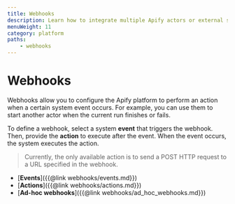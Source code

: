 ```yaml
---
title: Webhooks
description: Learn how to integrate multiple Apify actors or external systems with your actor or task run. Send alerts when your actor run succeeds or fails.
menuWeight: 11
category: platform
paths:
    - webhooks
---
```


# [](./webhooks) Webhooks

Webhooks allow you to configure the Apify platform to perform an action when a certain system event occurs. For example, you can use them to start another actor when the current run finishes or fails.

To define a webhook, select a system **event** that triggers the webhook. Then, provide the **action** to execute after the event. When the event occurs, the system executes the action.

> Currently, the only available action is to send a POST HTTP request to a URL specified in the webhook.

*   [**Events**]({{@link webhooks/events.md}})
*   [**Actions**]({{@link webhooks/actions.md}})
*   [**Ad-hoc webhooks**]({{@link webhooks/ad_hoc_webhooks.md}})

